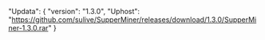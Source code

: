    "Updata":
	{
		"version": "1.3.0",
		"Uphost": "https://github.com/sulive/SupperMiner/releases/download/1.3.0/SupperMiner-1.3.0.rar"
	}
